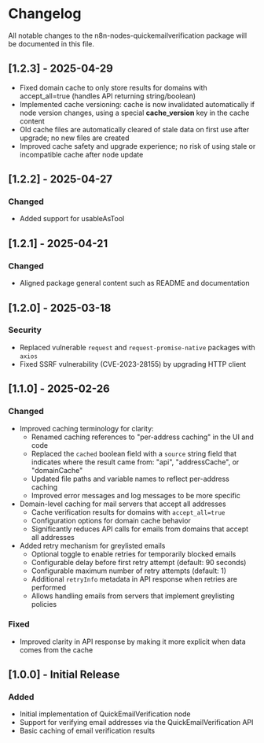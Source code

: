 # Changelog

All notable changes to the n8n-nodes-quickemailverification package will be documented in this file.

## [1.2.3] - 2025-04-29
- Fixed domain cache to only store results for domains with accept_all=true (handles API returning string/boolean)
- Implemented cache versioning: cache is now invalidated automatically if node version changes, using a special __cache_version__ key in the cache content
- Old cache files are automatically cleared of stale data on first use after upgrade; no new files are created
- Improved cache safety and upgrade experience; no risk of using stale or incompatible cache after node update

## [1.2.2] - 2025-04-27

### Changed
- Added support for usableAsTool

## [1.2.1] - 2025-04-21

### Changed
- Aligned package general content such as README and documentation

## [1.2.0] - 2025-03-18

### Security

- Replaced vulnerable `request` and `request-promise-native` packages with `axios`
- Fixed SSRF vulnerability (CVE-2023-28155) by upgrading HTTP client

## [1.1.0] - 2025-02-26

### Changed

- Improved caching terminology for clarity:
  - Renamed caching references to "per-address caching" in the UI and code
  - Replaced the `cached` boolean field with a `source` string field that indicates where the result came from: "api", "addressCache", or "domainCache"
  - Updated file paths and variable names to reflect per-address caching
  - Improved error messages and log messages to be more specific
- Domain-level caching for mail servers that accept all addresses
  - Cache verification results for domains with `accept_all=true`
  - Configuration options for domain cache behavior
  - Significantly reduces API calls for emails from domains that accept all addresses
- Added retry mechanism for greylisted emails
  - Optional toggle to enable retries for temporarily blocked emails
  - Configurable delay before first retry attempt (default: 90 seconds)
  - Configurable maximum number of retry attempts (default: 1)
  - Additional `retryInfo` metadata in API response when retries are performed
  - Allows handling emails from servers that implement greylisting policies

### Fixed

- Improved clarity in API response by making it more explicit when data comes from the cache

## [1.0.0] - Initial Release

### Added

- Initial implementation of QuickEmailVerification node
- Support for verifying email addresses via the QuickEmailVerification API
- Basic caching of email verification results 
